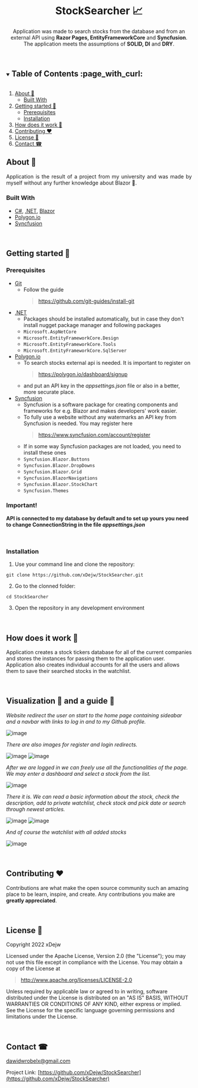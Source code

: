 <h1 align="center">StockSearcher 📈</h1>
<p align="center">
 Application was made to search stocks from the database and from an external API using <b>Razor Pages, EntityFrameworkCore</b> and <b>Syncfusion</b>.
 The application meets the assumptions of <b>SOLID, DI</b> and <b>DRY</b>.
</p>
<br/>

<!-- TABLE OF CONTENTS -->
<details open="open">
  <summary><h2 style="display: inline-block">Table of Contents :page_with_curl:</h2></summary>
  <ol>
    <li>
      <a href="#about-">About 🤔 </a>
      <ul>
        <li><a href="#built-with">Built With</a></li>
      </ul>
    </li>
    <li>
      <a href="#getting-started-">Getting started 🚀</a>
      <ul>
        <li><a href="#prerequisites">Prerequisites</a></li>
        <li><a href="#installation">Installation</a></li>
      </ul>
    </li>
    <li><a href="#how-does-it-work-">How does it work 📔</a></li>
    <li><a href="#contributing-heart">Contributing ❤️</a></li>
    <li><a href="#license-">License 📝</a></li>
    <li><a href="#contact-">Contact ☎</a></li>
  </ol>
</details>

<!-- ABOUT -->
## About 🤔
<p style='text-align: justify;'>Application is the result of a project from my university and was made by myself without any further knowledge about Blazor 🤷.<br/>
</p>


### Built With 

* [C#](https://pl.wikipedia.org/wiki/C_Sharp), [.NET](https://docs.microsoft.com/pl-pl/dotnet/), [Blazor](https://docs.microsoft.com/pl-pl/aspnet/core/blazor/?view=aspnetcore-6.0)
* [Polygon.io](https://polygon.io/)
* [Syncfusion](https://www.syncfusion.com/)

<br/>

<!-- GETTING STARTED -->
## Getting started 🚀

### Prerequisites

* [Git](https://git-scm.com/) 
  * Follow the guide
    > https://github.com/git-guides/install-git
* [.NET](https://docs.microsoft.com/pl-pl/dotnet/)
  * Packages should be installed automatically, but in case they don't install nugget package manager and following packages
   - ```Microsoft.AspNetCore```
   - ```Microsoft.EntityFrameworkCore.Design```
   - ```Microsoft.EntityFrameworkCore.Tools```
   - ```Microsoft.EntityFrameworkCore.SqlServer```
* [Polygon.io](https://polygon.io/)
  * To search stocks external api is needed. It is important to register on
    > https://polygon.io/dashboard/signup
  * and put an API key in the _appsettings.json_ file or also in a better, more securate place.
* [Syncfusion](https://www.syncfusion.com/)
  * Syncfusion is a software package for creating components and frameworks for e.g. Blazor and makes developers' work easier.
  * To fully use a website without any watermarks an API key from Syncfusion is needed. You may register here
    > https://www.syncfusion.com/account/register
  * If in some way Syncfusion packages are not loaded, you need to install these ones
   - ```Syncfusion.Blazor.Buttons```
   - ```Syncfusion.Blazor.DropDowns```
   - ```Syncfusion.Blazor.Grid```
   - ```Syncfusion.BlazorNavigations```
   - ```Syncfusion.Blazor.StockChart```
   - ```Syncfusion.Themes```

### Important!
**API is connected to my database by default and to set up yours you need to change ConnectionString in the file _appsettings.json_**

<br/>

### Installation

1. Use your command line and clone the repository:

 ```
 git clone https://github.com/xDejw/StockSearcher.git
```

 
2. Go to the clonned folder: 
```
cd StockSearcher
```
3. Open the repository in any development environment

<br/>

<!-- HOW DOES IT WORK-->
## How does it work 📔

  Application creates a stock tickers database for all of the current companies and stores the instances for passing them to the application user.
  Application also creates individual accounts for all the users and allows them to save their searched stocks in the watchlist.

<br/>

<!-- VISUALIZATION AND GUIDE -->
## Visualization 📸 and a guide 📙

  _Website redirect the user on start to the home page containing sideabar and a navbar with links to log in and to my Github profile._

![image](https://user-images.githubusercontent.com/74014874/175778658-35526d3c-f767-4bec-9fe9-45e0ac93ada8.png)

  _There are also images for register and login redirects._
  
![image](https://user-images.githubusercontent.com/74014874/175778698-e20f28e9-9fde-421b-87fc-4de8bfd7dff8.png)
![image](https://user-images.githubusercontent.com/74014874/175778725-eb5f78c4-1300-4917-bb46-ce77a693d401.png)

  _After we are logged in we can freely use all the functionalities of the page. We may enter a dashboard and select a stock from the list._
  
![image](https://user-images.githubusercontent.com/74014874/175778757-ce1415ee-4d41-42f6-859f-4a9d839b50d1.png)

  _There it is. We can read a basic information about the stock, check the description, add to private watchlist, check stock and pick date or search through newest articles._ 
  
![image](https://user-images.githubusercontent.com/74014874/175795831-f2c7b882-78a0-4ee0-a356-4d99ea15b936.png)
![image](https://user-images.githubusercontent.com/74014874/175795894-21ef0a17-ffb5-414e-beec-6908273533ef.png)
 
 _And of course the watchlist with all added stocks_

![image](https://user-images.githubusercontent.com/74014874/175795865-3d984da1-4f71-426c-a767-822d5db2da18.png)

<br/>

<!-- CONTRIBUTING -->
## Contributing :heart:

Contributions are what make the open source community such an amazing place to be learn, inspire, and create. Any contributions you make are **greatly appreciated**.

<br/>

<!-- LICENSE -->
## License 📝

Copyright 2022 xDejw

Licensed under the Apache License, Version 2.0 (the "License");
you may not use this file except in compliance with the License.
You may obtain a copy of the License at

> http://www.apache.org/licenses/LICENSE-2.0

Unless required by applicable law or agreed to in writing, software
distributed under the License is distributed on an "AS IS" BASIS,
WITHOUT WARRANTIES OR CONDITIONS OF ANY KIND, either express or implied.
See the License for the specific language governing permissions and
limitations under the License.

<br/>

<!-- CONTACT -->
## Contact ☎

dawidwrobelx@gmail.com

Project Link: [https://github.com/xDejw/StockSearcher](https://github.com/xDejw/StockSearcher)
